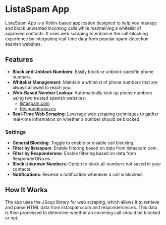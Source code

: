 # ListaSpam App

ListaSpam App is a Kotlin-based application designed to help you manage and block unwanted incoming calls while maintaining a whitelist of approved contacts. It uses web scraping to enhance the call-blocking experience by integrating real-time data from popular spam-detection spanish websites.

## Features

- **Block and Unblock Numbers**: Easily block or unblock specific phone numbers.
- **Whitelist Management**: Maintain a whitelist of phone numbers that are always allowed to reach you.
- **Web-Based Number Lookup**: Automatically look up phone numbers using two trusted spanish websites:
  - [listaspam.com](https://www.listaspam.com)
  - [Responderono.es](https://www.responderono.es)
- **Real-Time Web Scraping**: Leverage web scraping techniques to gather real-time information on whether a number should be blocked.

### Settings

- **General Blocking**: Toggle to enable or disable call blocking.
- **Filter by listaspam**: Enable filtering based on data from listaspam.com.
- **Filter by Responderono**: Enable filtering based on data from ResponderONo.es.
- **Block Unknown Numbers**: Option to block all numbers not saved in your contacts.
- **Notifications**: Receive a notification whenever a call is blocked.

## How It Works

The app uses the JSoup library for web scraping, which allows it to retrieve and parse HTML data from listaspam.com and responderono.es. This data is then processed to determine whether an incoming call should be blocked or not.
